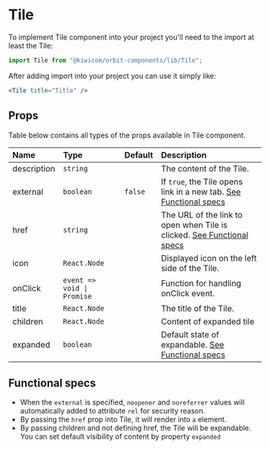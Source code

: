 # Tile
To implement Tile component into your project you'll need to the import at least the Tile:
```jsx
import Tile from "@kiwicom/orbit-components/lib/Tile";
```
After adding import into your project you can use it simply like:
```jsx
<Tile title="Title" />
```
## Props
Table below contains all types of the props available in Tile component.

| Name          | Type                          | Default         | Description                      |
| :------------ | :---------------------------- | :-------------- | :------------------------------- |
| description   | `string`                      |                 | The content of the Tile.
| external      | `boolean`                     | `false`         | If `true`, the Tile opens link in a new tab.  [See Functional specs](#functional-specs)
| href          | `string`                      |                 | The URL of the link to open when Tile is clicked. [See Functional specs](#functional-specs)
| icon          | `React.Node`                  |                 | Displayed icon on the left side of the Tile.
| onClick       | `event => void \| Promise`    |                 | Function for handling onClick event.
| title         | `React.Node`                  |                 | The title of the Tile.
| children      | `React.Node`                  |                 | Content of expanded tile
| expanded      | `boolean`                     |                 | Default state of expandable. [See Functional specs](#functional-specs)

## Functional specs
* When the `external` is specified, `noopener` and `noreferrer` values will automatically added to attribute `rel` for security reason.
* By passing the `href` prop into Tile, it will render into `a` element.
* By passing children and not defining href, the Tile will be expandable. You can set default visibility of content by property `expanded`

